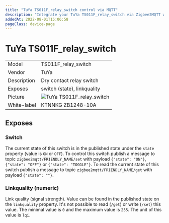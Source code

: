 ```yaml
---
title: "TuYa TS011F_relay_switch control via MQTT"
description: "Integrate your TuYa TS011F_relay_switch via Zigbee2MQTT with whatever smart home infrastructure you are using without the vendor's bridge or gateway."
addedAt: 2022-08-01T15:06:58
pageClass: device-page
---
```


<!-- !!!! -->
<!-- ATTENTION: This file is auto-generated through docgen! -->
<!-- You can only edit the "Notes"-Section between the two comment lines "Notes BEGIN" and "Notes END". -->
<!-- Do not use h1 or h2 heading within "## Notes"-Section. -->
<!-- !!!! -->

# TuYa TS011F_relay_switch

|     |     |
|-----|-----|
| Model | TS011F_relay_switch  |
| Vendor  | TuYa  |
| Description | Dry contact relay switch |
| Exposes | switch (state), linkquality |
| Picture | ![TuYa TS011F_relay_switch](https://www.zigbee2mqtt.io/images/devices/TS011F_relay_switch.jpg) |
| White-label | KTNNKG ZB1248-10A |


<!-- Notes BEGIN: You can edit here. Add "## Notes" headline if not already present. -->


<!-- Notes END: Do not edit below this line -->



## Exposes

### Switch 
The current state of this switch is in the published state under the `state` property (value is `ON` or `OFF`).
To control this switch publish a message to topic `zigbee2mqtt/FRIENDLY_NAME/set` with payload `{"state": "ON"}`, `{"state": "OFF"}` or `{"state": "TOGGLE"}`.
To read the current state of this switch publish a message to topic `zigbee2mqtt/FRIENDLY_NAME/get` with payload `{"state": ""}`.

### Linkquality (numeric)
Link quality (signal strength).
Value can be found in the published state on the `linkquality` property.
It's not possible to read (`/get`) or write (`/set`) this value.
The minimal value is `0` and the maximum value is `255`.
The unit of this value is `lqi`.

